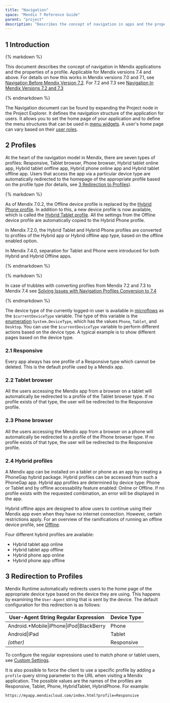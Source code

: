 ```yaml
---
title: "Navigation"
space: "Mendix 7 Reference Guide"
parent: "project"
description: "Describes the concept of navigation in apps and the properties of a profile for Mendix version 7.4 and higher."
---
```


## 1 Introduction

<div class="alert alert-info">{% markdown %}

This document describes the concept of navigation in Mendix applications and the properties of a profile. Applicable for Mendix versions 7.4 and above.
For details on how this works in Mendix versions 7.0 and 7.1, see [Navigation Before Mendix Version 7.2](navigation-before-72). For 7.2 and 7.3 see [Navigation In Mendix Versions 7.2 and 7.3](navigation-in-72-and-73)

{% endmarkdown %}</div>

The Navigation document can be found by expanding the Project node in the Project Explorer. It defines the navigation structure of the application for users. It allows you to set the home page of your application and to define the menu structures that can be used in [menu widgets](menu-widgets). A user's home page can vary based on their [user roles](user-roles).

## 2 Profiles

At the heart of the navigation model in Mendix, there are seven types of profiles: Responsive, Tablet browser, Phone browser, Hybrid tablet online app, Hybrid tablet onffine app, Hybrid phone online app and Hybrid tablet offline app. Users that access the app via a particular device type are automatically redirected to the homepage of the appropriate profile based on the profile type (for details, see [3 Redirection to Profiles](#Redirection)).

<div class="alert alert-info">{% markdown %}

As of Mendix 7.0.2, the Offline device profile is replaced by the [Hybrid Phone profile](hybrid-phone-profile). In addition to this, a new device profile is now available, which is called the [Hybrid Tablet profile](hybrid-tablet-profile). All the settings from the Offline device profile are automatically copied to the Hybrid Phone profile.

In Mendix 7.2.0, the Hybrid Tablet and Hybrid Phone profiles are converted to profiles of the Hybrid app or Hybrid offline app type, based on the offline enabled option.

In Mendix 7.4.0, separation for Tablet and Phone were introduced for both Hybrid and Hybrid Offline apps.

{% endmarkdown %}</div>

<div class="alert alert-warning">{% markdown %}

In case of trubbles with converting profiles from Mendix 7.2 and 7.3 to Mendix 7.4 see [Solving Issues with Navigation Profiles Conversion to 7.4](navigation-conversion-to-74)

{% endmarkdown %}</div>

The device type of the currently logged-in user is available in [microflows](microflows) as the `$currentDeviceType` variable. The type of this variable is the [enumeration](enumerations) `System.DeviceType`, which has the values `Phone`, `Tablet`, and `Desktop`. You can use the `$currentDeviceType` variable to perform different actions based on the device type. A typical example is to show different pages based on the device type.

### 2.1 Responsive

Every app always has one profile of a Responsive type which cannot be deleted. This is the default profile used by a Mendix app.

### 2.2 Tablet browser

All the users accessing the Mendix app from a browser on a tablet will automatically be redirected to a profile of the Tablet browser type. If no profile exists of that type, the user will be redirected to the Responsive profile.

### 2.3 Phone browser

All the users accessing the Mendix app from a browser on a phone will automatically be redirected to a profile of the Phone browser type. If no profile exists of that type, the user will be redirected to the Responsive profile.

### 2.4 Hybrid profiles

A Mendix app can be installed on a tablet or phone as an app by creating a PhoneGap hybrid package. Hybrid profiles can be accessed from such a PhoneGap app. Hybrid app profiles are determined by device type: Phone or Tablet and by offline accessability feature enabled: Online or Offline. If no profile exists with the requested combination, an error will be displayed in the app.

Hybrid offline apps are designed to allow users to continue using their Mendix app even when they have no internet connection. However, certain restrictions apply. For an overview of the ramifications of running an offline device profile, see [Offline](offline).

Four different hybrid profiles are available:
 - Hybrid tablet app online
 - Hybrid tablet app offline
 - Hybrid phone app online
 - Hybrid phone app offline

## 3 Redirection to Profiles<a name="Redirection"></a>

Mendix Runtime automatically redirects users to the home page of the appropriate device type based on the device they are using. This happens by examining the `User-Agent` string that is sent by the device. The default configuration for this redirection is as follows:

| User-Agent String Regular Expression | Device Type |
| --- | --- |
| Android.*Mobile&#124;iPhone&#124;iPod&#124;BlackBerry | Phone |
| Android&#124;iPad | Tablet |
| _(other)_ | Responsive |

To configure the regular expressions used to match phone or tablet users, see [Custom Settings](custom-settings).

It is also possible to force the client to use a specific profile by adding a `profile` query string parameter to the URL when visiting a Mendix application. The possible values are the names of the profiles are Responsive, Tablet, Phone, HybridTablet, HybridPhone. For example:

```html
https://myapp.mendixcloud.com/index.html?profile=Responsive

```
